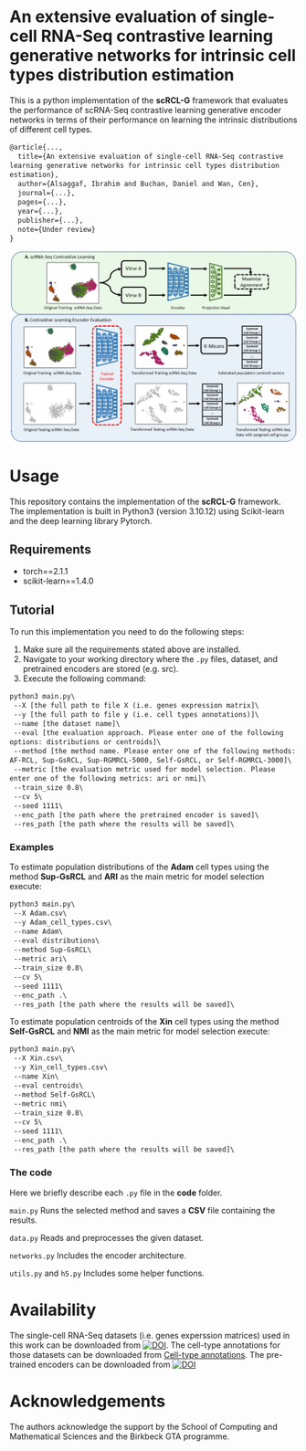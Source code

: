 # An extensive evaluation of single-cell RNA-Seq contrastive learning generative networks for intrinsic cell types distribution estimation
This is a python implementation of the **scRCL-G** framework that evaluates the performance of scRNA-Seq contrastive learning generative encoder networks in terms of their performance on learning the intrinsic distributions of different cell types.
```
@article{...,
  title={An extensive evaluation of single-cell RNA-Seq contrastive learning generative networks for intrinsic cell types distribution estimation},
  author={Alsaggaf, Ibrahim and Buchan, Daniel and Wan, Cen},
  journal={...},
  pages={...},
  year={...},
  publisher={...},
  note={Under review}
}
```

<p align="center">
  <img src="images/Flowchart.png" width="700" title="scRCL-G flow-chart">
</p>


# Usage
This repository contains the implementation of the **scRCL-G** framework. The implementation is built in Python3 (version 3.10.12) using Scikit-learn and the deep learning library Pytorch. 

## Requirements
- torch==2.1.1
- scikit-learn==1.4.0

## Tutorial
To run this implementation you need to do the following steps:
1. Make sure all the requirements stated above are installed.
2. Navigate to your working directory where the `.py` files, dataset, and pretrained encoders are stored (e.g. src).
3. Execute the following command:

```
python3 main.py\
 --X [the full path to file X (i.e. genes expression matrix]\
 --y [the full path to file y (i.e. cell types annotations)]\
 --name [the dataset name]\
 --eval [the evaluation approach. Please enter one of the following options: distributions or centroids]\
 --method [the method name. Please enter one of the following methods: AF-RCL, Sup-GsRCL, Sup-RGMRCL-5000, Self-GsRCL, or Self-RGMRCL-3000]\
 --metric [the evaluation metric used for model selection. Please enter one of the following metrics: ari or nmi]\
 --train_size 0.8\
 --cv 5\
 --seed 1111\
 --enc_path [the path where the pretrained encoder is saved]\
 --res_path [the path where the results will be saved]\
```

### Examples
To estimate population distributions of the **Adam** cell types using the method **Sup-GsRCL** and **ARI** as the main metric for model selection execute:
```
python3 main.py\
 --X Adam.csv\
 --y Adam_cell_types.csv\
 --name Adam\
 --eval distributions\
 --method Sup-GsRCL\
 --metric ari\
 --train_size 0.8\
 --cv 5\
 --seed 1111\
 --enc_path .\
 --res_path [the path where the results will be saved]\
```

To estimate population centroids of the **Xin** cell types using the method **Self-GsRCL** and **NMI** as the main metric for model selection execute:
```
python3 main.py\
 --X Xin.csv\
 --y Xin_cell_types.csv\
 --name Xin\
 --eval centroids\
 --method Self-GsRCL\
 --metric nmi\
 --train_size 0.8\
 --cv 5\
 --seed 1111\
 --enc_path .\
 --res_path [the path where the results will be saved]\
```

### The code
Here we briefly describe each `.py` file in the **code** folder.

`main.py` Runs the selected method and saves a **CSV** file containing the results.

`data.py` Reads and preprocesses the given dataset.

`networks.py` Includes the encoder architecture.

`utils.py` and `h5.py` Includes some helper functions.

# Availability
The single-cell RNA-Seq datasets (i.e. genes experssion matrices) used in this work can be downloaded from [![DOI](https://zenodo.org/badge/DOI/10.5281/zenodo.8087611.svg)](https://doi.org/10.5281/zenodo.8087611). The cell-type annotations for those datasets can be downloaded from [Cell-type annotations](https://github.com/ibrahimsaggaf/AFRCL/tree/main/Cell-type%20annotations). The pre-trained encoders can be downloaded from [![DOI](https://zenodo.org/badge/DOI/10.5281/zenodo.16955668.svg)](https://doi.org/10.5281/zenodo.16955668)

# Acknowledgements
The authors acknowledge the support by the School of Computing and Mathematical Sciences and the Birkbeck GTA programme.

